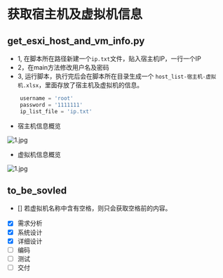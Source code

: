 # 获取宿主机及虚拟机信息

## get_esxi_host_and_vm_info.py

 - 1, 在脚本所在路径新建一个`ip.txt`文件，贴入宿主机IP，一行一个IP
 - 2，在main方法修改用户名及密码
 - 3, 运行脚本，执行完后会在脚本所在目录生成一个 `host_list-宿主机-虚拟机.xlsx`，里面存放了宿主机及虚拟机的信息。
``` python
    username = 'root'
    password = '1111111'
    ip_list_file = 'ip.txt'
```

- 宿主机信息概览

![1.jpg](https://i.loli.net/2018/11/01/5bd9e65e0bf34.jpg)

- 虚拟机信息概览

![1.jpg](https://i.loli.net/2018/11/01/5bd9e56fb33e7.jpg)

## to_be_sovled

- [] 若虚拟机名称中含有空格，则只会获取空格前的内容。

- [x] 需求分析
- [x] 系统设计
- [x] 详细设计
- [ ] 编码
- [ ] 测试
- [ ] 交付
